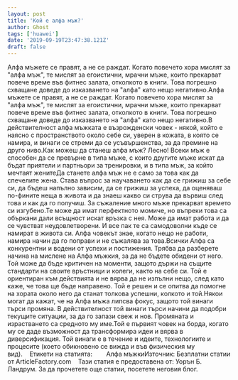 ```yaml
---
layout: post
title: 'Кой е алфа мъж?'
author: Ghost
tags: ['huawei']
date: '2019-09-19T23:47:38.121Z'
draft: false
---
```


Алфа мъжете се правят, а не се раждат. Когато повечето хора мислят за "алфа мъж", те мислят за егоистични, мрачни мъже, които прекарват повече време във фитнес залата, отколкото в книги. Това погрешно схващане доведе до изказването на "алфа" като нещо негативно.Алфа мъжете се правят, а не се раждат. Когато повечето хора мислят за "алфа мъж", те мислят за егоистични, мрачни мъже, които прекарват повече време във фитнес залата, отколкото в книги. Това погрешно схващане доведе до изказването на "алфа" като нещо негативно.В действителност алфа мъжката е възрожденски човек - някой, който е наясно с пространството около себе си, уверен в кожата, в която се намира, и винаги се стреми да се усъвършенства, за да премине на друго ниво.Как можеш да станеш алфа мъж? Лесно! Всеки мъж е способен да се превърне в типа мъже, с които другите мъже искат да бъдат приятели и партньори за тренировки, и в типа мъж, за който мечтаят женитеДа станете алфа мъж не е само за това как да спечелите жена. Става въпрос за научаването как да се грижиш за себе си, да бъдеш напълно зависим, да се грижиш за успеха, да оценяваш по-фините неща в живота и да знаеш какво си струва да вървиш след това и как да го получиш. За съжаление много мъже прекарват времето си изгубено.Те може да имат перфектното момиче, но въпреки това са объркани дали всъщност искат връзка с нея. Може да имат работа и да се чувстват неудовлетворени. И все пак те са самодоволни къде се намират в живота си. Алфа човекът знае, когато нещо не работи, намира начин да го поправи и не съжалява за това.Всички Алфа са конкурентни и водени от успехи и постижения. Трябва да разберете начина на мислене на Алфа мъжкия, за да не бъдете обидени от него. Той може да бъде критичен на моменти, защото държи на същите стандарти на своите връстници и колеги, както на себе си. Той е ориентиран към действията и не вярва да не изпълни нещо, след като каже, че това ще бъде направено. Той е решен и се опитва да помогне на хората около него да станат толкова успешни, колкото и той.Някои могат да кажат, че на Алфа мъжа липсва фокус, защото той винаги търси промяна. В действителност той винаги търси начини да подобри текущите ситуации, за да го запази свеж и нов. Промяната и израстването са средното му име.Той е първият човек на борда, когато му се даде възможност да трансформира идеи и вярва в диверсификация. Той винаги е в течение и идеите, технологиите и процесите (което обикновено се вижда и във физическия му вид).    Етикети на статията:        Алфа мъжкиИзточник: Безплатни статии от ArticleFactory.com    Тази статия е предоставена от: Уорън Б. Ландрум. За да прочетете още статии, посетете неговия блог.
